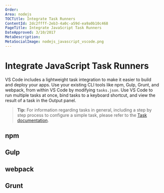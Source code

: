 ```yaml
---
Order: 
Area: nodejs
TOCTitle: Integrate Task Runners
ContentId: 2dc2ffff-2eb3-4a0c-a59d-ea9a0b10c468
PageTitle: Integrate JavaScript Task Runners
DateApproved: 3/10/2017
MetaDescription: 
MetaSocialImage: nodejs_javascript_vscode.png
---
```


# Integrate JavaScript Task Runners

VS Code includes a lightweight task integration to make it easier to build and deploy your apps. Use your existing CLI tools like npm, Gulp, Grunt, and webpack, from within VS Code by modifying `tasks.json`. Use VS Code to run multiple tasks at once, bind tasks to a keyboard shortcut, and view the result of a task in the Output panel. 

> **Tip:** For information regarding tasks in general, including a step by step process to configure a simple task, please refer to the [Task documentation](/docs/editor/tasks.md). 

## npm

## Gulp 

## webpack

## Grunt

